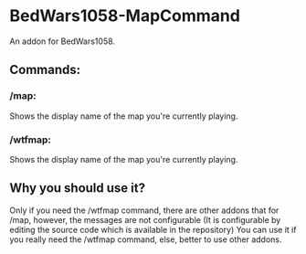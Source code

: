 # BedWars1058-MapCommand
An addon for BedWars1058.

## Commands:
### /map:
Shows the display name of the map you're currently playing.
### /wtfmap:
Shows the display name of the map you're currently playing.

## Why you should use it?
Only if you need the /wtfmap command, there are other addons that for /map, however, the messages are not configurable (It is configurable by editing the source code which is available in the repository)
You can use it if you really need the /wtfmap command, else, better to use other addons.
